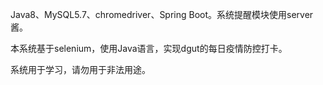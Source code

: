 Java8、MySQL5.7、chromedriver、Spring Boot。系统提醒模块使用server酱。

本系统基于selenium，使用Java语言，实现dgut的每日疫情防控打卡。


系统用于学习，请勿用于非法用途。

